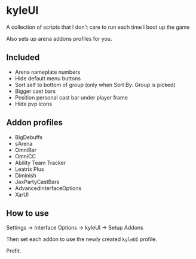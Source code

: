 # kyleUI

A collection of scripts that I don't care to run each time I boot up the game

Also sets up arena addons profiles for you.

## Included

* Arena nameplate numbers
* Hide default menu buttons
* Sort self to bottom of group (only when Sort By: Group is picked)
* Bigger cast bars
* Position personal cast bar under player frame
* Hide pvp icons

## Addon profiles

* BigDebuffs
* sArena
* OmniBar
* OmniCC
* Ability Team Tracker
* Leatrix Plus
* Diminish
* JaxPartyCastBars
* AdvancedInterfaceOptions
* XarUI

## How to use

Settings -> Interface Options -> kyleUI -> Setup Addons

Then set each addon to use the newly created `kyleUI` profile.

Profit.
